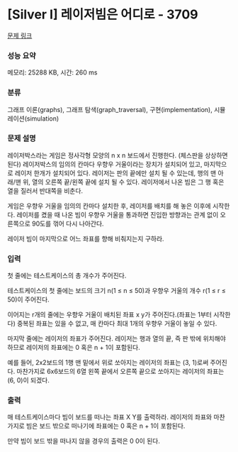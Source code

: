 # [Silver I] 레이저빔은 어디로 - 3709 

[문제 링크](https://www.acmicpc.net/problem/3709) 

### 성능 요약

메모리: 25288 KB, 시간: 260 ms

### 분류

그래프 이론(graphs), 그래프 탐색(graph_traversal), 구현(implementation), 시뮬레이션(simulation)

### 문제 설명

<p>레이저박스라는 게임은 정사각형  모양의 n x n 보드에서 진행한다. (체스판을 상상하면 된다) 레이저박스의 임의의 칸마다 우향우 거울이라는 장치가 설치되어 있고, 마지막으로 레이저 한개가 설치되어 있다. 레이저는 판의 끝에만 설치 될 수 있는데, 행의 맨 아래/맨 위, 열의 오른쪽 끝/왼쪽 끝에 설치 될 수 있다. 레이저에서 나온 빔은 그 행 혹은 열을 질러서 반대쪽을 비춘다.</p>

<p>게임은 우향우 거울을 임의의 칸마다 설치한 후, 레이저를 배치를 해 놓은 이후에 시작한다. 레이저를 켰을 때 나온 빔이 우향우 거울을 통과하면 진입한 방향과는 관계 없이 오른쪽으로 90도를 꺾어 다시 나아간다. </p>

<p>레이저 빔이 마지막으로 어느 좌표를 향해 비춰지는지 구하라.</p>

### 입력 

 <p>첫 줄에는 테스트케이스의 총 개수가 주어진다.</p>

<p>테스트케이스의 첫 줄에는 보드의 크기 n(1 ≤ n ≤ 50)과 우향우 거울의 개수 r(1 ≤ r ≤ 50)이 주어진다.</p>

<p>이어지는 r개의 줄에는 우향우 거울이 배치된 좌표 x y가 주어진다.(좌표는 1부터 시작한다) 중복된 좌표는 있을 수 없고, 매 칸마다 최대 1개의 우향우 거울이 놓일 수 있다.</p>

<p>마지막 줄에는 레이저의 좌표가 주어진다. 레이저는 행과 열의 끝, 즉 판 밖에 위치해야 하므로 레이저의 좌표에는 0 혹은 n + 1이 포함된다. </p>

<p>예를 들어, 2x2보드의 1행 맨 밑에서 위로 쏘아지는 레이저의 좌표는 (3, 1)로써 주어진다. 마찬가지로 6x6보드의 6열 왼쪽 끝에서 오른쪽 끝으로 쏘아지는 레이저의 좌표는 (6, 0)이 되겠다.</p>

### 출력 

 <p>매 테스트케이스마다 빔이 보드를 떠나는 좌표 X Y를 출력하라. 레이저의 좌표와 마찬가지로 빔은 보드 밖으로 떠나기에 좌표에는 0 혹은 n + 1이 포함된다. </p>

<p>만약 빔이 보드 밖을 떠나지 않을 경우의 출력은 0 0이 된다.</p>

